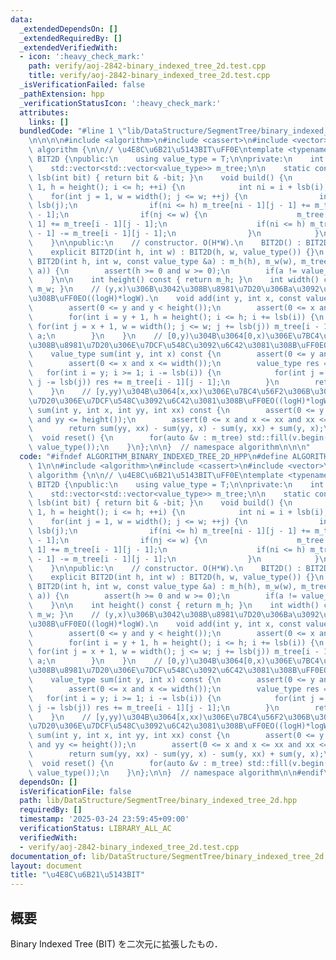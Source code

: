 ```yaml
---
data:
  _extendedDependsOn: []
  _extendedRequiredBy: []
  _extendedVerifiedWith:
  - icon: ':heavy_check_mark:'
    path: verify/aoj-2842-binary_indexed_tree_2d.test.cpp
    title: verify/aoj-2842-binary_indexed_tree_2d.test.cpp
  _isVerificationFailed: false
  _pathExtension: hpp
  _verificationStatusIcon: ':heavy_check_mark:'
  attributes:
    links: []
  bundledCode: "#line 1 \"lib/DataStructure/SegmentTree/binary_indexed_tree_2d.hpp\"\
    \n\n\n\n#include <algorithm>\n#include <cassert>\n#include <vector>\n\nnamespace\
    \ algorithm {\n\n// \u4E8C\u6B21\u5143BIT\uFF0E\ntemplate <typename T>\nclass\
    \ BIT2D {\npublic:\n    using value_type = T;\n\nprivate:\n    int m_h, m_w;\n\
    \    std::vector<std::vector<value_type>> m_tree;\n\n    static constexpr int\
    \ lsb(int bit) { return bit & -bit; }\n    void build() {\n        for(int i =\
    \ 1, h = height(); i <= h; ++i) {\n            int ni = i + lsb(i);\n        \
    \    for(int j = 1, w = width(); j <= w; ++j) {\n                int nj = j +\
    \ lsb(j);\n                if(ni <= h) m_tree[ni - 1][j - 1] += m_tree[i - 1][j\
    \ - 1];\n                if(nj <= w) {\n                    m_tree[i - 1][nj -\
    \ 1] += m_tree[i - 1][j - 1];\n                    if(ni <= h) m_tree[ni - 1][nj\
    \ - 1] -= m_tree[i - 1][j - 1];\n                }\n            }\n        }\n\
    \    }\n\npublic:\n    // constructor. O(H*W).\n    BIT2D() : BIT2D(0, 0) {}\n\
    \    explicit BIT2D(int h, int w) : BIT2D(h, w, value_type()) {}\n    explicit\
    \ BIT2D(int h, int w, const value_type &a) : m_h(h), m_w(w), m_tree(h, std::vector<value_type>(w,\
    \ a)) {\n        assert(h >= 0 and w >= 0);\n        if(a != value_type()) build();\n\
    \    }\n\n    int height() const { return m_h; }\n    int width() const { return\
    \ m_w; }\n    // (y,x)\u306B\u3042\u308B\u8981\u7D20\u306Ba\u3092\u52A0\u7B97\u3059\
    \u308B\uFF0EO((logH)*logW).\n    void add(int y, int x, const value_type &a) {\n\
    \        assert(0 <= y and y < height());\n        assert(0 <= x and x < width());\n\
    \        for(int i = y + 1, h = height(); i <= h; i += lsb(i)) {\n           \
    \ for(int j = x + 1, w = width(); j <= w; j += lsb(j)) m_tree[i - 1][j - 1] +=\
    \ a;\n        }\n    }\n    // [0,y)\u304B\u3064[0,x)\u306E\u7BC4\u56F2\u306B\u3042\
    \u308B\u8981\u7D20\u306E\u7DCF\u548C\u3092\u6C42\u3081\u308B\uFF0EO((logH)*logW).\n\
    \    value_type sum(int y, int x) const {\n        assert(0 <= y and y <= height());\n\
    \        assert(0 <= x and x <= width());\n        value_type res = 0;\n     \
    \   for(int i = y; i >= 1; i -= lsb(i)) {\n            for(int j = x; j >= 1;\
    \ j -= lsb(j)) res += m_tree[i - 1][j - 1];\n        }\n        return res;\n\
    \    }\n    // [y,yy)\u304B\u3064[x,xx)\u306E\u7BC4\u56F2\u306B\u3042\u308B\u8981\
    \u7D20\u306E\u7DCF\u548C\u3092\u6C42\u3081\u308B\uFF0EO((logH)*logW).\n    value_type\
    \ sum(int y, int x, int yy, int xx) const {\n        assert(0 <= y and y <= yy\
    \ and yy <= height());\n        assert(0 <= x and x <= xx and xx <= width());\n\
    \        return sum(yy, xx) - sum(yy, x) - sum(y, xx) + sum(y, x);\n    }\n  \
    \  void reset() {\n        for(auto &v : m_tree) std::fill(v.begin(), v.end(),\
    \ value_type());\n    }\n};\n\n}  // namespace algorithm\n\n\n"
  code: "#ifndef ALGORITHM_BINARY_INDEXED_TREE_2D_HPP\n#define ALGORITHM_BINARY_INDEXED_TREE_2D_HPP\
    \ 1\n\n#include <algorithm>\n#include <cassert>\n#include <vector>\n\nnamespace\
    \ algorithm {\n\n// \u4E8C\u6B21\u5143BIT\uFF0E\ntemplate <typename T>\nclass\
    \ BIT2D {\npublic:\n    using value_type = T;\n\nprivate:\n    int m_h, m_w;\n\
    \    std::vector<std::vector<value_type>> m_tree;\n\n    static constexpr int\
    \ lsb(int bit) { return bit & -bit; }\n    void build() {\n        for(int i =\
    \ 1, h = height(); i <= h; ++i) {\n            int ni = i + lsb(i);\n        \
    \    for(int j = 1, w = width(); j <= w; ++j) {\n                int nj = j +\
    \ lsb(j);\n                if(ni <= h) m_tree[ni - 1][j - 1] += m_tree[i - 1][j\
    \ - 1];\n                if(nj <= w) {\n                    m_tree[i - 1][nj -\
    \ 1] += m_tree[i - 1][j - 1];\n                    if(ni <= h) m_tree[ni - 1][nj\
    \ - 1] -= m_tree[i - 1][j - 1];\n                }\n            }\n        }\n\
    \    }\n\npublic:\n    // constructor. O(H*W).\n    BIT2D() : BIT2D(0, 0) {}\n\
    \    explicit BIT2D(int h, int w) : BIT2D(h, w, value_type()) {}\n    explicit\
    \ BIT2D(int h, int w, const value_type &a) : m_h(h), m_w(w), m_tree(h, std::vector<value_type>(w,\
    \ a)) {\n        assert(h >= 0 and w >= 0);\n        if(a != value_type()) build();\n\
    \    }\n\n    int height() const { return m_h; }\n    int width() const { return\
    \ m_w; }\n    // (y,x)\u306B\u3042\u308B\u8981\u7D20\u306Ba\u3092\u52A0\u7B97\u3059\
    \u308B\uFF0EO((logH)*logW).\n    void add(int y, int x, const value_type &a) {\n\
    \        assert(0 <= y and y < height());\n        assert(0 <= x and x < width());\n\
    \        for(int i = y + 1, h = height(); i <= h; i += lsb(i)) {\n           \
    \ for(int j = x + 1, w = width(); j <= w; j += lsb(j)) m_tree[i - 1][j - 1] +=\
    \ a;\n        }\n    }\n    // [0,y)\u304B\u3064[0,x)\u306E\u7BC4\u56F2\u306B\u3042\
    \u308B\u8981\u7D20\u306E\u7DCF\u548C\u3092\u6C42\u3081\u308B\uFF0EO((logH)*logW).\n\
    \    value_type sum(int y, int x) const {\n        assert(0 <= y and y <= height());\n\
    \        assert(0 <= x and x <= width());\n        value_type res = 0;\n     \
    \   for(int i = y; i >= 1; i -= lsb(i)) {\n            for(int j = x; j >= 1;\
    \ j -= lsb(j)) res += m_tree[i - 1][j - 1];\n        }\n        return res;\n\
    \    }\n    // [y,yy)\u304B\u3064[x,xx)\u306E\u7BC4\u56F2\u306B\u3042\u308B\u8981\
    \u7D20\u306E\u7DCF\u548C\u3092\u6C42\u3081\u308B\uFF0EO((logH)*logW).\n    value_type\
    \ sum(int y, int x, int yy, int xx) const {\n        assert(0 <= y and y <= yy\
    \ and yy <= height());\n        assert(0 <= x and x <= xx and xx <= width());\n\
    \        return sum(yy, xx) - sum(yy, x) - sum(y, xx) + sum(y, x);\n    }\n  \
    \  void reset() {\n        for(auto &v : m_tree) std::fill(v.begin(), v.end(),\
    \ value_type());\n    }\n};\n\n}  // namespace algorithm\n\n#endif\n"
  dependsOn: []
  isVerificationFile: false
  path: lib/DataStructure/SegmentTree/binary_indexed_tree_2d.hpp
  requiredBy: []
  timestamp: '2025-03-24 23:59:45+09:00'
  verificationStatus: LIBRARY_ALL_AC
  verifiedWith:
  - verify/aoj-2842-binary_indexed_tree_2d.test.cpp
documentation_of: lib/DataStructure/SegmentTree/binary_indexed_tree_2d.hpp
layout: document
title: "\u4E8C\u6B21\u5143BIT"
---
```



## 概要

Binary Indexed Tree (BIT) を二次元に拡張したもの．
